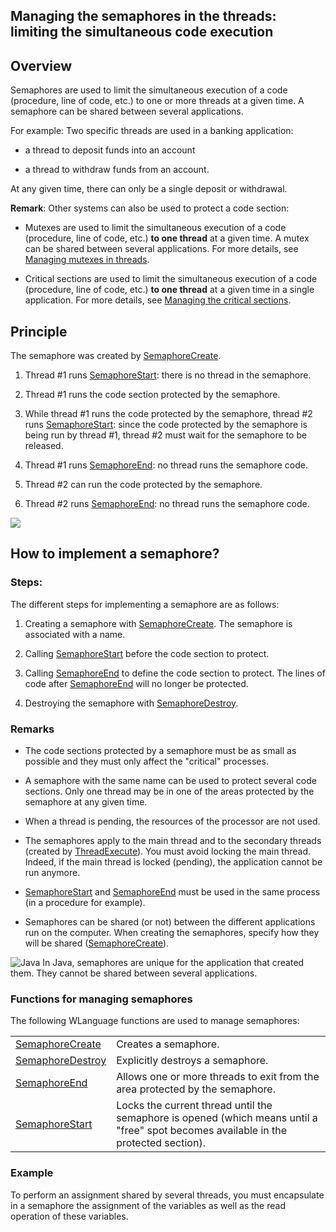 
## Managing the semaphores in the threads: limiting the simultaneous code execution
			



<a name="NOTE1"></a>
<a name="NOTE1_1"></a>


## Overview
<a name="overview_ELTTEXTE000205"></a>
Semaphores are used to limit the simultaneous execution of a code (procedure, line of code, etc.) to one or more threads at a given time. A semaphore can be shared between several applications.

For example: Two specific threads are used in a banking application:

- a thread to deposit funds into an account

- a thread to withdraw funds from an account.


At any given time, there can only be a single deposit or withdrawal.



**Remark**: Other systems can also be used to protect a code section: 

- Mutexes are used to limit the simultaneous execution of a code (procedure, line of code, etc.) **to one thread** at a given time. A mutex can be shared between several applications. For more details, see [Managing mutexes in threads](../WDLang1/1000019475.md).

- Critical sections are used to limit the simultaneous execution of a code (procedure, line of code, etc.) **to one thread** at a given time in a single application. For more details, see [Managing the critical sections](../WDLang1/1000021292.md). 






<a name="NOTE2"></a>
<a name="NOTE2_1"></a>


## Principle
<a name="principle_ELTTEXTE000229"></a>
The semaphore was created by [SemaphoreCreate](../WDLang1/3077012.md).

1. Thread #1 runs [SemaphoreStart](../WDLang1/3077008.md): there is no thread in the semaphore.

2. Thread #1 runs the code section protected by the semaphore.

3. While thread #1 runs the code protected by the semaphore, thread #2 runs [SemaphoreStart](../WDLang1/3077008.md): since the code protected by the semaphore is being run by thread #1, thread #2 must wait for the semaphore to be released.

4. Thread #1 runs [SemaphoreEnd](../WDLang1/3077010.md): no thread runs the semaphore code.

5. Thread #2 can run the code protected by the semaphore.

6. Thread #2 runs [SemaphoreEnd](../WDLang1/3077010.md): no thread runs the semaphore code.




![](https://doc.pcsoft.fr/en-US/images/image.awp?langid=3&name=semaphore.gif)


<a name="NOTE3"></a>
<a name="NOTE3_1"></a>


## How to implement a semaphore?
<a name="how_implement_semaphore_ELTTEXTE000253"></a>


### Steps:
<a name="steps_ELTPARAGRAPHE000094"></a>

The different steps for implementing a semaphore are as follows:

1. Creating a semaphore with [SemaphoreCreate](../WDLang1/3077012.md). The semaphore is associated with a name.

2. Calling [SemaphoreStart](../WDLang1/3077008.md) before the code section to protect.

3. Calling [SemaphoreEnd](../WDLang1/3077010.md) to define the code section to protect. The lines of code after [SemaphoreEnd](../WDLang1/3077010.md) will no longer be protected.

4. Destroying the semaphore with [SemaphoreDestroy](../WDLang1/3077011.md).



<a name="NOTE3_2"></a>


### Remarks
<a name="remarks_ELTPARAGRAPHE000121"></a>

- The code sections protected by a semaphore must be as small as possible and they must only affect the "critical" processes.

- A semaphore with the same name can be used to protect several code sections. Only one thread may be in one of the areas protected by the semaphore at any given time.

- When a thread is pending, the resources of the processor are not used.

- The semaphores apply to the main thread and to the secondary threads (created by [ThreadExecute](../WDLang1/3077024.md)). You must avoid locking the main thread. Indeed, if the main thread is locked (pending), the application cannot be run anymore.

- [SemaphoreStart](../WDLang1/3077008.md) and [SemaphoreEnd](../WDLang1/3077010.md) must be used in the same process (in a procedure for example).

- Semaphores can be shared (or not) between the different applications run on the computer. When creating the semaphores, specify how they will be shared ([SemaphoreCreate](../WDLang1/3077012.md)).




![Java](https://doc.pcsoft.fr/ext/images/us/JAVA.png) In Java, semaphores are unique for the application that created them. They cannot be shared between several applications.
<a name="NOTE3_3"></a>


### Functions for managing semaphores
<a name="functions_for_managing_semaphores_ELTPARAGRAPHE000148"></a>The following WLanguage functions are used to manage semaphores:



|   |   |
| --- | --- |
| [SemaphoreCreate](../WDLang1/3077012.md) | Creates a semaphore. |
| [SemaphoreDestroy](../WDLang1/3077011.md) | Explicitly destroys a semaphore. |
| [SemaphoreEnd](../WDLang1/3077010.md) | Allows one or more threads to exit from the area protected by the semaphore. |
| [SemaphoreStart](../WDLang1/3077008.md) | Locks the current thread until the semaphore is opened (which means until a "free" spot becomes available in the protected section). |




<a name="NOTE3_4"></a>


### Example
<a name="example_ELTPARAGRAPHE000156"></a>

To perform an assignment shared by several threads, you must encapsulate in a semaphore the assignment of the variables as well as the read operation of these variables.


